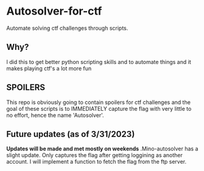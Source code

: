 # Autosolver-for-ctf
Automate solving ctf challenges through scripts.
## Why?
I did this to get better python scripting skills and to automate things and it makes playing ctf's a lot more fun
## SPOILERS
This repo is obviously going to contain spoilers for ctf challenges and the goal of these scripts is to IMMEDIATELY capture the flag with very little to no  effort, hence the name 'Autosolver'.  
## Future updates (as of 3/31/2023)
**Updates will be made and met mostly on weekends** 
  .Mino-autosolver has a slight update. Only captures the flag after getting loggining as another account. I will implement a function to fetch the flag   from the ftp server.
